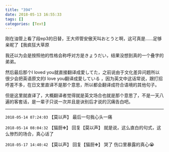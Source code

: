 ```yaml
---
title: "394"
date: 2018-05-13 16:55:33
tags: []
categories: [Text]
---
```


<p>刚在油管上看了段ep3的日替，王大师管安傲天叫おとうと啊，这可真是......足够亲昵了【我疯狂大草原</p> 
<p>我还以为会是按照他的性格会称呼对方是きょうだい，结果没想到真的一个叠字的弟弟。</p> 
<p>然后最后那个I loved you就直接翻译成愛してた，之前说由于文化差异问题所以很少会把英语原文的I love you翻译成愛している&nbsp;，因为英文中这话常说，跟打招呼差不多，在日文里直译不是那个意思，所以都会翻译成符合语境的其他句子。</p> 
<p>但是这里就直译了，大概翻译者觉得就是英文场合也就是那个意思了，不是一天八遍的客套话，是一辈子只说一次并且是诀别后才说的沉痛告白吧。</p>

---

`2018-05-14 07:24:03` 【莫以声】 最后一句我心头一痛

`2018-05-14 08:04:32` 【猫厨✙】 回复【莫以声】 就是说，这么直白的句式，这么惨烈的场合，真心话了

`2018-05-17 14:40:42` 【莫以声】 回复【猫厨✙】 哭了 伤口里暴露的真心😭
